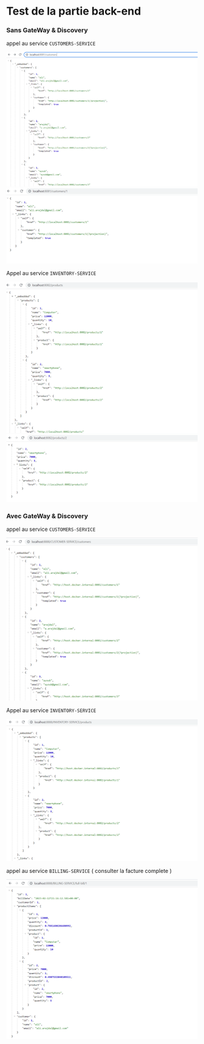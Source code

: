 # Test de la partie back-end
### Sans GateWay & Discovery
appel au service `CUSTOMERS-SERVICE`

<img src="./captures/0.PNG">
<img src="./captures/1.PNG">

Appel au service `INVENTORY-SERVICE`

<img src="./captures/2.PNG">
<img src="./captures/3.PNG">

### Avec GateWay & Discovery
appel au service `CUSTOMERS-SERVICE`

<img src="./captures/4.PNG">

Appel au service `INVENTORY-SERVICE`

<img src="./captures/5.PNG">

appel au service `BILLING-SERVICE` ( consulter la facture complete )

<img src="./captures/6.PNG">
